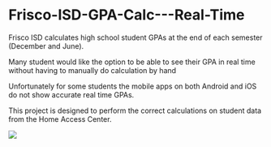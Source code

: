 # Frisco-ISD-GPA-Calc---Real-Time
Frisco ISD calculates high school student GPAs at the end of each semester (December and June).

Many student would like the option to be able to see their GPA in real time without having to manually do calculation by hand

Unfortunately for some students the mobile apps on both Android and iOS do not show accurate real time GPAs.

This project is designed to perform the correct calculations on student data from the Home Access Center.

![](https://github.com/SumitNalavade/Frisco-ISD-GPA-Calc---Real-Time/blob/main/HAC.png)
